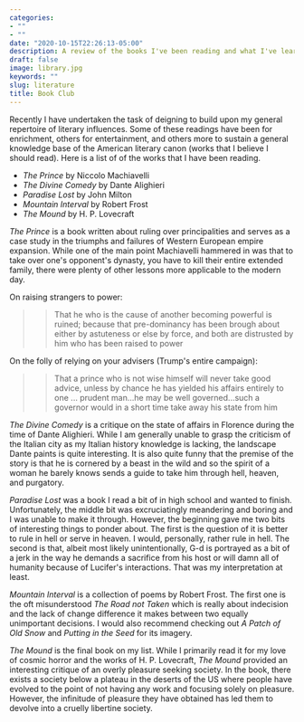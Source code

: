 ```yaml
---
categories:
- ""
- ""
date: "2020-10-15T22:26:13-05:00"
description: A review of the books I've been reading and what I've learned
draft: false
image: library.jpg
keywords: ""
slug: literature
title: Book Club
---
```

Recently I have undertaken the task of deigning to build upon my general repertoire of literary influences. Some of these readings have been for enrichment, others for entertainment, and others more to sustain a general knowledge base of the American literary canon (works that I believe I should read). Here is a list of of the works that I have been reading.

- *The Prince* by Niccolo Machiavelli
- *The Divine Comedy* by Dante Alighieri 
- *Paradise Lost* by John Milton
- *Mountain Interval* by Robert Frost
- *The Mound* by H. P. Lovecraft

*The Prince* is a book written about ruling over principalities and serves as a case study in the triumphs and failures of Western European empire expansion. While one of the main point Machiavelli hammered in was that to take over one's opponent's dynasty, you have to kill their entire extended family, there were plenty of other lessons more applicable to the modern day. 

On raising strangers to power:
> > That he who is the cause of another becoming powerful is ruined; because that pre-dominancy has been brough about either by astuteness or else by force, and both are distrusted by him who has been raised to power

On the folly of relying on your advisers (Trump's entire campaign):
> > That a prince who is not wise himself will never take good advice, unless by chance he has yielded his affairs entirely to one ... prudent man...he may be well governed...such a governor would in a short time take away his state from him

*The Divine Comedy* is a critique on the state of affairs in Florence during the time of Dante Alighieri. While I am generally unable to grasp the criticism of the Italian city as my Italian history knowledge is lacking, the landscape Dante paints is quite interesting. It is also quite funny that the premise of the story is that he is cornered by a beast in the wild and so the spirit of a woman he barely knows sends a guide to take him through hell, heaven, and purgatory.  


*Paradise Lost* was a book I read a bit of in high school and wanted to finish. Unfortunately, the middle bit was excruciatingly meandering and boring and I was unable to make it through. However, the beginning gave me two bits of interesting things to ponder about. The first is the question of it is better to rule in hell or serve in heaven. I would, personally, rather rule in hell. The second is that, albeit most likely unintentionally, G-d is portrayed as a bit of a jerk in the way he demands a sacrifice from his host or will damn all of humanity because of Lucifer's interactions. That was my interpretation at least.

*Mountain Interval* is a collection of poems by Robert Frost. The first one is the oft misunderstood *The Road not Taken* which is really about indecision and the lack of change difference it makes between two equally unimportant decisions. I would also recommend checking out *A Patch of Old Snow* and *Putting in the Seed* for its imagery.

*The Mound* is the final book on my list. While I primarily read it for my love of cosmic horror and the works of H. P. Lovecraft, *The Mound* provided an interesting critique of an overly pleasure seeking society. In the book, there exists a society below a plateau in the deserts of the US where people have evolved to the point of not having any work and focusing solely on pleasure. However, the infinitude of pleasure they have obtained has led them to devolve into a cruelly libertine society. 